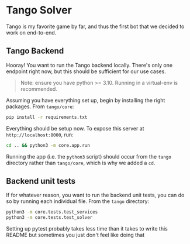 # Tango Solver

Tango is my favorite game by far, and thus the first bot that we decided to work on end-to-end.

## Tango Backend

Hooray! You want to run the Tango backend locally. There's only one endpoint right now, but this should be sufficient for our use cases.

> Note: ensure you have python >= 3.10. Running in a virtual-env is recommended.

Assuming you have everything set up, begin by installing the right packages. From `tango/core`:

```bash
pip install -r requirements.txt
```

Everything should be setup now. To expose this server at `http://localhost:8000`, run:

```bash
cd .. && python3 -m core.app.run
```

Running the app (i.e. the `python3` script) should occur from the `tango` directory rather than `tango/core`, which is why we added a `cd`.

## Backend unit tests

If for whatever reason, you want to run the backend unit tests, you can do so by running each individual file. From the `tango` directory:

```bash
python3 -m core.tests.test_services
python3 -m core.tests.test_solver
```

Setting up pytest probably takes less time than it takes to write this README but sometimes you just don't feel like doing that
